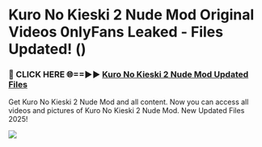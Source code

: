# Kuro No Kieski 2 Nude Mod Original Videos 0nlyFans Leaked - Files Updated! ()

<h3>🔴 CLICK HERE 🌐==►► <a href="https://tinyurl.com/2p9ay9w9" rel="nofollow">Kuro No Kieski 2 Nude Mod Updated Files</a></h3>

Get Kuro No Kieski 2 Nude Mod and all content. Now you can access all videos and pictures of Kuro No Kieski 2 Nude Mod. New Updated Files 2025!

[![](https://i.imgur.com/KQgVmj3.gif)](https://tinyurl.com/2p9ay9w9)
